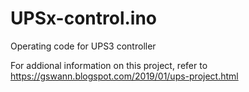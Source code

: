 # UPSx-control.ino
Operating code for UPS3 controller

For addional information on this project,
refer to https://gswann.blogspot.com/2019/01/ups-project.html
